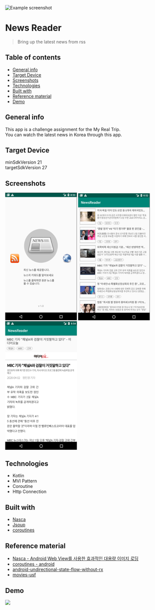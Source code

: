 ![Example screenshot](/Users/kimseongjin/Desktop/NewsReader/app/src/main/res/mipmap-hdpi/ic_rss.png)
# News Reader
> Bring up the latest news from rss

## Table of contents
* [General info](#general-info)
* [Target Device](#target-device)
* [Screenshots](#screenshots)
* [Technologies](#technologies)
* [Built with](#built-with)
* [Reference material](#reference-material)
* [Demo](#demo)

## General info
This app is a challenge assignment for the My Real Trip.  
You can watch the latest news in Korea through this app.  

## Target Device
minSdkVersion 21  
targetSdkVersion 27

## Screenshots
<img src="https://github.com/seongjinkime/NewsReader/blob/master/screenShots/splash.png?raw=true" width="230" />
<img src="https://github.com/seongjinkime/NewsReader/blob/master/screenShots/news_list.png?raw=true" width="230" />
<img src="https://github.com/seongjinkime/NewsReader/blob/master/screenShots/news_view.png?raw=true" width="230" />

## Technologies
* Kotlin
* MVI Pattern
* Coroutine
* Http Connection

## Built with
* [Nasca](https://github.com/myrealtrip/nasca)
* [Jsoup](https://jsoup.org/download)
* [coroutines](https://github.com/Kotlin/kotlinx.coroutines)

## Reference material
* [Nasca - Android Web View를 사용한 효과적인 대용량 이미지 로딩](https://medium.com/myrealtrip-product/android-webview%EB%A5%BC-%EC%82%AC%EC%9A%A9%ED%95%9C-%ED%9A%A8%EA%B3%BC%EC%A0%81%EC%9D%B8-%EB%8C%80%EC%9A%A9%EB%9F%89-%EC%9D%B4%EB%AF%B8%EC%A7%80-%EB%A1%9C%EB%94%A9-1c20867caa57)
* [coroutines - android](https://developer.android.com/kotlin/coroutines?hl=ko)
* [android-undirectional-state-flow-without-rx](https://medium.com/@ratulsarna/android-unidirectional-state-flow-without-rx-596f2f7637bb)
* [movies-usf](https://github.com/rdsarna/movies-usf)


## Demo
<img src="https://github.com/seongjinkime/NewsReader/blob/master/screenShots/demo.gif?raw=true" width="230" />
